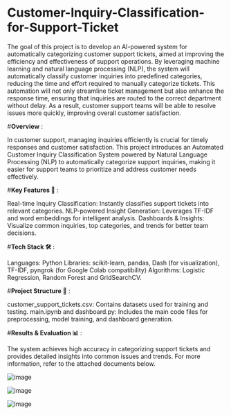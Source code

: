 # Customer-Inquiry-Classification-for-Support-Ticket
The goal of this project is to develop an AI-powered system for automatically categorizing customer support tickets, aimed at improving the efficiency and effectiveness of support operations. By leveraging machine learning and natural language processing (NLP), the system will automatically classify customer inquiries into predefined categories, reducing the time and effort required to manually categorize tickets. This automation will not only streamline ticket management but also enhance the response time, ensuring that inquiries are routed to the correct department without delay. As a result, customer support teams will be able to resolve issues more quickly, improving overall customer satisfaction.


#**Overview** : 

In customer support, managing inquiries efficiently is crucial for timely responses and customer satisfaction. This project introduces an Automated Customer Inquiry Classification System powered by Natural Language Processing (NLP) to automatically categorize support inquiries, making it easier for support teams to prioritize and address customer needs effectively.


#**Key Features 🚀** : 

Real-time Inquiry Classification: Instantly classifies support tickets into relevant categories.
NLP-powered Insight Generation: Leverages TF-IDF and word embeddings for intelligent analysis.
Dashboards & Insights: Visualize common inquiries, top categories, and trends for better team decisions.


#**Tech Stack 🛠** :

Languages: Python
Libraries: scikit-learn, pandas, Dash (for visualization), TF-IDF, pyngrok (for Google Colab compatibility)
Algorithms: Logistic Regression, Random Forest and GridSearchCV.


#**Project Structure 📂** : 

customer_support_tickets.csv: Contains datasets used for training and testing.
main.ipynb and dashboard.py: Includes the main code files for preprocessing, model training, and dashboard generation.


#**Results & Evaluation 📊** : 

The system achieves high accuracy in categorizing support tickets and provides detailed insights into common issues and trends. For more information, refer to the attached documents below.

![image](https://github.com/user-attachments/assets/aa8c7c2d-cc2b-40ef-b61d-8e19b9531c0f)

![image](https://github.com/user-attachments/assets/a85ba4b6-37f8-4a4d-8de1-87f1772f353a)

![image](https://github.com/user-attachments/assets/6bd3597b-8f49-4957-9a68-56d63e3cc57a)




